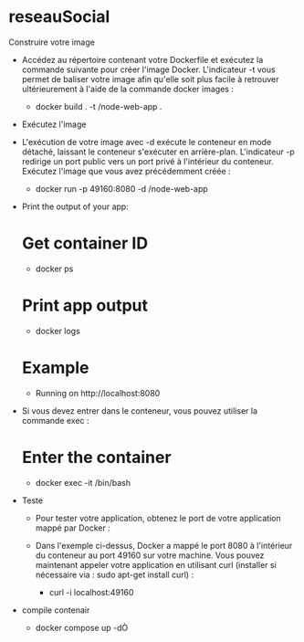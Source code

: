 # reseauSocial

Construire votre image

- Accédez au répertoire contenant votre Dockerfile et exécutez la commande suivante pour créer l'image Docker. L'indicateur -t vous permet de baliser votre image afin qu'elle soit plus facile à retrouver ultérieurement à l'aide de la commande docker images :

    - docker build . -t <your username>/node-web-app .

- Exécutez l'image

- L'exécution de votre image avec -d exécute le conteneur en mode détaché, laissant le conteneur s'exécuter en arrière-plan. L'indicateur -p redirige un port public vers un port privé à l'intérieur du conteneur. Exécutez l'image que vous avez précédemment créée :

    -  docker run -p 49160:8080 -d <your username>/node-web-app

- Print the output of your app:
    # Get container ID
    - docker ps

    # Print app output
    - docker logs <container id>

    # Example
    - Running on http://localhost:8080

- Si vous devez entrer dans le conteneur, vous pouvez utiliser la commande exec :
    # Enter the container
    - docker exec -it <container id> /bin/bash

- Teste
    - Pour tester votre application, obtenez le port de votre application mappé par Docker :
    - Dans l'exemple ci-dessus, Docker a mappé le port 8080 à l'intérieur du conteneur au port 49160 sur votre machine. Vous pouvez maintenant appeler votre application en utilisant curl (installer si nécessaire via : sudo apt-get install curl) :

        - curl -i localhost:49160

- compile contenair
    - docker compose up -dÒ